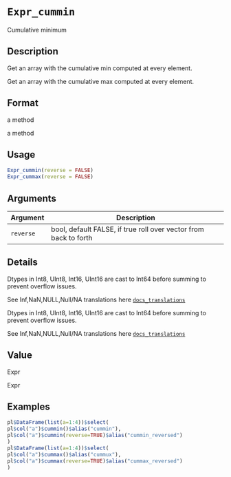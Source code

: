 # `Expr_cummin`

Cumulative minimum


## Description

Get an array with the cumulative min computed at every element.
 
 Get an array with the cumulative max computed at every element.


## Format

a method
 
 a method


## Usage

```r
Expr_cummin(reverse = FALSE)
Expr_cummax(reverse = FALSE)
```


## Arguments

Argument      |Description
------------- |----------------
`reverse`     |     bool, default FALSE, if true roll over vector from back to forth


## Details

Dtypes in Int8, UInt8, Int16, UInt16 are cast to
 Int64 before summing to prevent overflow issues.
 
 See Inf,NaN,NULL,Null/NA translations here [`docs_translations`](#docstranslations) 
 
 Dtypes in Int8, UInt8, Int16, UInt16 are cast to
 Int64 before summing to prevent overflow issues.
 
 See Inf,NaN,NULL,Null/NA translations here [`docs_translations`](#docstranslations)


## Value

Expr
 
 Expr


## Examples

```r
pl$DataFrame(list(a=1:4))$select(
pl$col("a")$cummin()$alias("cummin"),
pl$col("a")$cummin(reverse=TRUE)$alias("cummin_reversed")
)
pl$DataFrame(list(a=1:4))$select(
pl$col("a")$cummax()$alias("cummux"),
pl$col("a")$cummax(reverse=TRUE)$alias("cummax_reversed")
)
```


